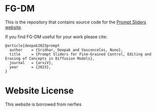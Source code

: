 # FG-DM

This is the repository that contains source code for the [Prompt Sliders website](https://deepaksridhar.github.io/promptsliders.github.io).

If you find FG-DM useful for your work please cite:
```
@article{deepak2023prompt
  author    = {Sridhar, Deepak and Vasconcelos, Nuno},
  title     = {Prompt Sliders for Fine-Grained Control, Editing and Erasing of Concepts in Diffusion Models},
  journal   = {arxiV},
  year      = {2023},
}
```
# Website License
This website is borrowed from nerfies
<!-- # Website License
<a rel="license" href="http://creativecommons.org/licenses/by-sa/4.0/"><img alt="Creative Commons License" style="border-width:0" src="https://i.creativecommons.org/l/by-sa/4.0/88x31.png" /></a><br />This work is licensed under a <a rel="license" href="http://creativecommons.org/licenses/by-sa/4.0/">Creative Commons Attribution-ShareAlike 4.0 International License</a>. -->
